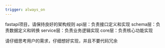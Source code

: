 ```yaml
---
trigger: always_on
---
```


fastapi项目，请保持良好的架构规则
api层：负责接口定义和实现
schema层：负责数据定义和转换
service层：负责业务逻辑实现
core层：负责核心功能实现

请仔细思考用户的需求，仔细想好实现，并且不要代码冗余